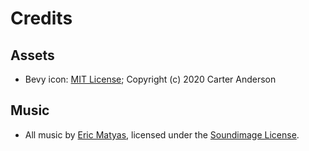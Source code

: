 # Credits

## Assets

* Bevy icon: [MIT License](licenses/Bevy_MIT_License.md); Copyright (c) 2020 Carter Anderson

## Music 

- All music by [Eric Matyas](www.soundimage.org), licensed under the [Soundimage License](licenses/Soundimage_IPL.md).

